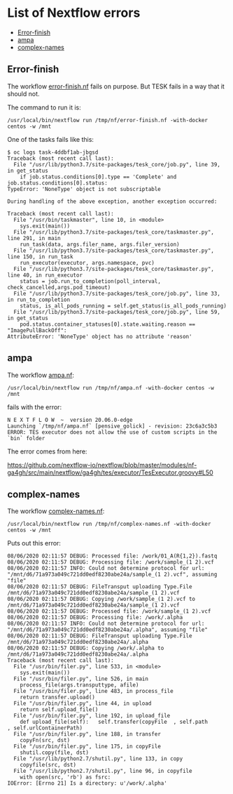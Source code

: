 # List of Nextflow errors

* [Error-finish](#Error-finish)
* [ampa](#ampa)
* [complex-names](#complex-names)

## Error-finish

The workflow [error-finish.nf](https://github.com/nextflow-io/nextflow/blob/master/tests/error-finish.nf) fails on purpose. But TESK fails in a way that it should not.

The command to run it is:

```
/usr/local/bin/nextflow run /tmp/nf/error-finish.nf -with-docker centos -w /mnt
```

One of the tasks fails like this:

```
$ oc logs task-4ddbf1ab-jbgsd                  
Traceback (most recent call last):
  File "/usr/lib/python3.7/site-packages/tesk_core/job.py", line 39, in get_status
    if job.status.conditions[0].type == 'Complete' and job.status.conditions[0].status:
TypeError: 'NoneType' object is not subscriptable

During handling of the above exception, another exception occurred:

Traceback (most recent call last):
  File "/usr/bin/taskmaster", line 10, in <module>
    sys.exit(main())
  File "/usr/lib/python3.7/site-packages/tesk_core/taskmaster.py", line 291, in main
    run_task(data, args.filer_name, args.filer_version)
  File "/usr/lib/python3.7/site-packages/tesk_core/taskmaster.py", line 150, in run_task
    run_executor(executor, args.namespace, pvc)
  File "/usr/lib/python3.7/site-packages/tesk_core/taskmaster.py", line 40, in run_executor
    status = job.run_to_completion(poll_interval, check_cancelled,args.pod_timeout)
  File "/usr/lib/python3.7/site-packages/tesk_core/job.py", line 33, in run_to_completion
    status, is_all_pods_running = self.get_status(is_all_pods_running)
  File "/usr/lib/python3.7/site-packages/tesk_core/job.py", line 59, in get_status
    pod.status.container_statuses[0].state.waiting.reason == "ImagePullBackOff":
AttributeError: 'NoneType' object has no attribute 'reason'

```

## ampa

The workflow [ampa.nf](https://github.com/nextflow-io/nextflow/blob/master/tests/ampa.nf):
```
/usr/local/bin/nextflow run /tmp/nf/ampa.nf -with-docker centos -w /mnt
```

fails with the error:

```
N E X T F L O W  ~  version 20.06.0-edge
Launching `/tmp/nf/ampa.nf` [pensive_golick] - revision: 23c6a3c5b3
ERROR: TES executor does not allow the use of custom scripts in the `bin` folder
```

The error comes from here:

<https://github.com/nextflow-io/nextflow/blob/master/modules/nf-ga4gh/src/main/nextflow/ga4gh/tes/executor/TesExecutor.groovy#L50>

## complex-names

The workflow [complex-names.nf](https://github.com/nextflow-io/nextflow/blob/master/tests/complex-names.nf):
```
/usr/local/bin/nextflow run /tmp/nf/complex-names.nf -with-docker centos -w /mnt
```

Puts out this error:
```
08/06/2020 02:11:57 DEBUG: Processed file: /work/01_A(R{1,2}).fastq
08/06/2020 02:11:57 DEBUG: Processing file: /work/sample_(1 2).vcf
08/06/2020 02:11:57 INFO: Could not determine protocol for url: "/mnt/d6/71a973a049c721dd0edf8230abe24a/sample_(1 2).vcf", assuming "file"
08/06/2020 02:11:57 DEBUG: FileTransput uploading Type.File /mnt/d6/71a973a049c721dd0edf8230abe24a/sample_(1 2).vcf
08/06/2020 02:11:57 DEBUG: Copying /work/sample_(1 2).vcf to /mnt/d6/71a973a049c721dd0edf8230abe24a/sample_(1 2).vcf
08/06/2020 02:11:57 DEBUG: Processed file: /work/sample_(1 2).vcf
08/06/2020 02:11:57 DEBUG: Processing file: /work/.alpha
08/06/2020 02:11:57 INFO: Could not determine protocol for url: "/mnt/d6/71a973a049c721dd0edf8230abe24a/.alpha", assuming "file"
08/06/2020 02:11:57 DEBUG: FileTransput uploading Type.File /mnt/d6/71a973a049c721dd0edf8230abe24a/.alpha
08/06/2020 02:11:57 DEBUG: Copying /work/.alpha to /mnt/d6/71a973a049c721dd0edf8230abe24a/.alpha
Traceback (most recent call last):
  File "/usr/bin/filer.py", line 533, in <module>
    sys.exit(main())
  File "/usr/bin/filer.py", line 526, in main
    process_file(args.transputtype, afile)
  File "/usr/bin/filer.py", line 483, in process_file
    return transfer.upload()
  File "/usr/bin/filer.py", line 44, in upload
    return self.upload_file()
  File "/usr/bin/filer.py", line 192, in upload_file
    def upload_file(self):   self.transfer(copyFile  , self.path             , self.urlContainerPath)
  File "/usr/bin/filer.py", line 188, in transfer
    copyFn(src, dst)
  File "/usr/bin/filer.py", line 175, in copyFile
    shutil.copy(file, dst)
  File "/usr/lib/python2.7/shutil.py", line 133, in copy
    copyfile(src, dst)
  File "/usr/lib/python2.7/shutil.py", line 96, in copyfile
    with open(src, 'rb') as fsrc:
IOError: [Errno 21] Is a directory: u'/work/.alpha'
```
